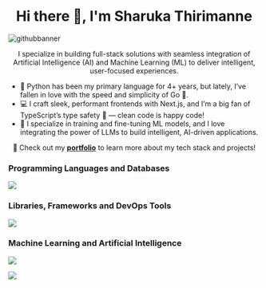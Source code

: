<div align="center">
<h1>Hi there 👋, I'm Sharuka Thirimanne</h1>
</div>

![githubbanner](https://github.com/user-attachments/assets/70855b0d-a56f-4986-bbd7-1bf0a8183e27)


<p align="center">
  I specialize in building full-stack solutions with seamless integration of Artificial Intelligence (AI) and Machine Learning (ML) to deliver intelligent, user-focused experiences.
</p>

- 🐍 Python has been my primary language for 4+ years, but lately, I’ve fallen in love with the speed and simplicity of Go 🚀.
- 💻 I craft sleek, performant frontends with Next.js, and I’m a big fan of TypeScript’s type safety 🔐 — clean code is happy code!
- 🤖 I specialize in training and fine-tuning ML models, and I love integrating the power of LLMs to build intelligent, AI-driven applications.

<p align="center">
  🚀 Check out my <a href="https://sharukat.vercel.app" target="_blank"><b>portfolio</b></a> to learn more about my tech stack and projects!
</p>

### Programming Languages and Databases
<p align="left">
  <a href="https://go-skill-icons.vercel.app/">
    <img
      src="https://go-skill-icons.vercel.app/api/icons?i=golang,python,typescript,java,mongodb,postgresql,redis"
    />
  </a>
</p>

### Libraries, Frameworks and DevOps Tools
<p align="left">
  <a href="https://go-skill-icons.vercel.app/">
    <img
      src="https://go-skill-icons.vercel.app/api/icons?i=git,fastapi,django,flask,nextjs,docker,githubactions"
    />
  </a>
</p>

### Machine Learning and Artificial Intelligence
<p align="left">
  <a href="https://go-skill-icons.vercel.app/">
    <img
      src="https://go-skill-icons.vercel.app/api/icons?i=langchain,pytorch,scikitlearn,pandas,numpy"
    />
  </a>
</p>

![](https://komarev.com/ghpvc/?username=sharukat&color=blueviolet&style=flat)






